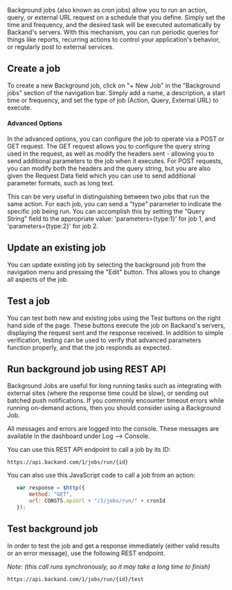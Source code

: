Background jobs (also known as cron jobs) allow you to run an action, query, or external URL request on a schedule that you define. Simply set the time and frequency, and the desired task will be executed automatically by Backand's servers. With this mechanism, you can run periodic queries for things like reports, recurring actions to control your application's behavior, or regularly post to external services.

## Create a job

To create a new Background job, click on "+ New Job" in the "Background jobs" section of the navigation bar. Simply add a name, a description, a start time or frequency, and set the type of job (Action, Query, External URL) to execute.

#### Advanced Options

In the advanced options, you can configure the job to operate via a POST or GET request. The GET request allows you to configure the query string used in the request, as well as modify the headers sent - allowing you to send additional parameters to the job when it executes. For POST requests, you can modify both the headers and the query string, but you are also given the Request Data field which you can use to send additional parameter formats, such as long text.

This can be very useful in distinguishing between two jobs that run the same action. For each job, you can send a "type" parameter to indicate the specific job being run. You can accomplish this by setting the "Query String" field to the appropriate value: 'parameters={type:1}' for job 1, and 'parameters={type:2}' for job 2.

## Update an existing job

You can update existing job by selecting the background job from the navigation menu and pressing the "Edit" button. This allows you to change all aspects of the job.

## Test a job

You can test both new and existing jobs using the Test buttons on the right hand side of the page. These buttons execute the job on Backand's servers, displaying the request sent and the response received. In addition to simple verification, testing can be used to verify that advanced parameters function properly, and that the job responds as expected.

## Run background job using REST API
Background Jobs are useful for long running tasks such as integrating with external sites (where the response time could be slow), or sending out batched push notifications. If you commonly encounter timeout errors while running on-demand actions, then you should consider using a Background Job.

All messages and errors are logged into the console. These messages are available in the dashboard under Log --> Console.

You can use this REST API endpoint to call a job by its ID:

 ```
 https://api.backand.com/1/jobs/run/{id}
 ```

You can also use this JavaScript code to call a job from an action:

 ```javascript
    var response = $http({
        method: "GET",
        url: CONSTS.apiUrl + "/1/jobs/run/" + cronId
    });
 ```

## Test background job
In order to test the job and get a response immediately (either valid results or an error message), use the following REST endpoint. 

*Note: (this call runs synchronously, so it may take a long time to finish)*

```
https://api.backand.com/1/jobs/run/{id}/test
```
